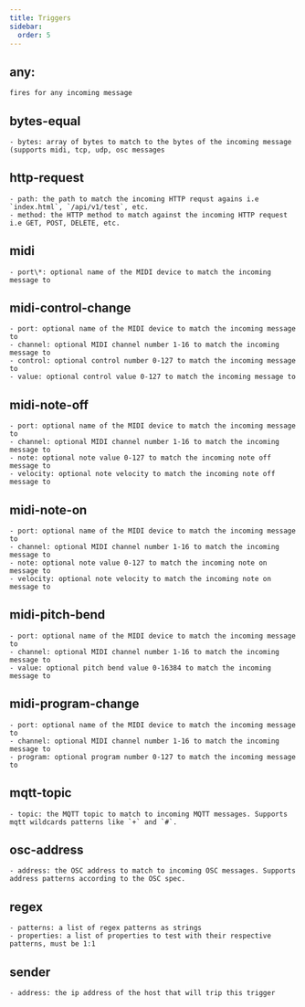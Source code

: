 ```yaml
---
title: Triggers
sidebar:
  order: 5
---
```

## **any**: 
    fires for any incoming message
## **bytes-equal**
    - bytes: array of bytes to match to the bytes of the incoming message (supports midi, tcp, udp, osc messages
## **http-request**
    - path: the path to match the incoming HTTP requst agains i.e `index.html`, `/api/v1/test`, etc.
    - method: the HTTP method to match against the incoming HTTP request i.e GET, POST, DELETE, etc.
## **midi**
    - port\*: optional name of the MIDI device to match the incoming message to
## **midi-control-change**
    - port: optional name of the MIDI device to match the incoming message to
    - channel: optional MIDI channel number 1-16 to match the incoming message to
    - control: optional control number 0-127 to match the incoming message to
    - value: optional control value 0-127 to match the incoming message to
## **midi-note-off**
    - port: optional name of the MIDI device to match the incoming message to
    - channel: optional MIDI channel number 1-16 to match the incoming message to
    - note: optional note value 0-127 to match the incoming note off message to
    - velocity: optional note velocity to match the incoming note off message to
## **midi-note-on**
    - port: optional name of the MIDI device to match the incoming message to
    - channel: optional MIDI channel number 1-16 to match the incoming message to
    - note: optional note value 0-127 to match the incoming note on message to
    - velocity: optional note velocity to match the incoming note on message to
## **midi-pitch-bend**
    - port: optional name of the MIDI device to match the incoming message to
    - channel: optional MIDI channel number 1-16 to match the incoming message to
    - value: optional pitch bend value 0-16384 to match the incoming message to
## **midi-program-change**
    - port: optional name of the MIDI device to match the incoming message to
    - channel: optional MIDI channel number 1-16 to match the incoming message to
    - program: optional program number 0-127 to match the incoming message to
## **mqtt-topic**
    - topic: the MQTT topic to match to incoming MQTT messages. Supports mqtt wildcards patterns like `+` and `#`.
## **osc-address**
    - address: the OSC address to match to incoming OSC messages. Supports address patterns according to the OSC spec.
## **regex**
    - patterns: a list of regex patterns as strings
    - properties: a list of properties to test with their respective patterns, must be 1:1 
## **sender**
    - address: the ip address of the host that will trip this trigger